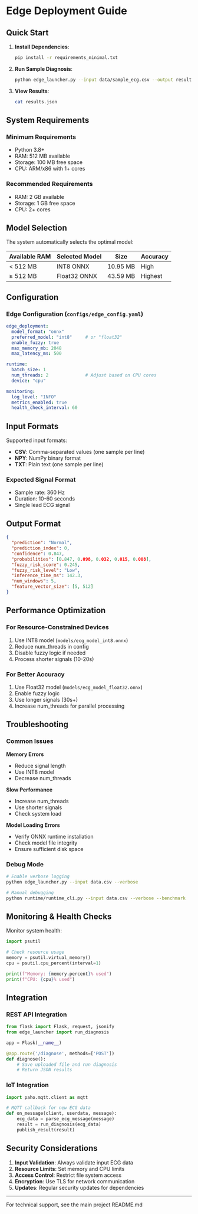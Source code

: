 # Edge Deployment Guide

## Quick Start

1. **Install Dependencies**:
   ```bash
   pip install -r requirements_minimal.txt
   ```

2. **Run Sample Diagnosis**:
   ```bash
   python edge_launcher.py --input data/sample_ecg.csv --output results.json
   ```

3. **View Results**:
   ```bash
   cat results.json
   ```

## System Requirements

### Minimum Requirements
- Python 3.8+
- RAM: 512 MB available
- Storage: 100 MB free space
- CPU: ARM/x86 with 1+ cores

### Recommended Requirements  
- RAM: 2 GB available
- Storage: 1 GB free space
- CPU: 2+ cores

## Model Selection

The system automatically selects the optimal model:

| Available RAM | Selected Model | Size | Accuracy |
|---------------|----------------|------|----------|
| < 512 MB | INT8 ONNX | 10.95 MB | High |
| ≥ 512 MB | Float32 ONNX | 43.59 MB | Highest |

## Configuration

### Edge Configuration (`configs/edge_config.yaml`)

```yaml
edge_deployment:
  model_format: "onnx"
  preferred_model: "int8"     # or "float32"
  enable_fuzzy: true
  max_memory_mb: 2048
  max_latency_ms: 500

runtime:
  batch_size: 1
  num_threads: 2              # Adjust based on CPU cores
  device: "cpu"

monitoring:
  log_level: "INFO"
  metrics_enabled: true
  health_check_interval: 60
```

## Input Formats

Supported input formats:
- **CSV**: Comma-separated values (one sample per line)
- **NPY**: NumPy binary format  
- **TXT**: Plain text (one sample per line)

### Expected Signal Format
- Sample rate: 360 Hz
- Duration: 10-60 seconds
- Single lead ECG signal

## Output Format

```json
{
  "prediction": "Normal",
  "prediction_index": 0,
  "confidence": 0.847,
  "probabilities": [0.847, 0.098, 0.032, 0.015, 0.008],
  "fuzzy_risk_score": 0.245,
  "fuzzy_risk_level": "Low",
  "inference_time_ms": 142.3,
  "num_windows": 5,
  "feature_vector_size": [5, 512]
}
```

## Performance Optimization

### For Resource-Constrained Devices
1. Use INT8 model (`models/ecg_model_int8.onnx`)
2. Reduce num_threads in config
3. Disable fuzzy logic if needed
4. Process shorter signals (10-20s)

### For Better Accuracy
1. Use Float32 model (`models/ecg_model_float32.onnx`) 
2. Enable fuzzy logic
3. Use longer signals (30s+)
4. Increase num_threads for parallel processing

## Troubleshooting

### Common Issues

**Memory Errors**
- Reduce signal length
- Use INT8 model
- Decrease num_threads

**Slow Performance**  
- Increase num_threads
- Use shorter signals
- Check system load

**Model Loading Errors**
- Verify ONNX runtime installation
- Check model file integrity
- Ensure sufficient disk space

### Debug Mode

```bash
# Enable verbose logging
python edge_launcher.py --input data.csv --verbose

# Manual debugging
python runtime/runtime_cli.py --input data.csv --verbose --benchmark
```

## Monitoring & Health Checks

Monitor system health:

```python
import psutil

# Check resource usage
memory = psutil.virtual_memory()
cpu = psutil.cpu_percent(interval=1)

print(f"Memory: {memory.percent}% used")
print(f"CPU: {cpu}% used")
```

## Integration

### REST API Integration
```python
from flask import Flask, request, jsonify
from edge_launcher import run_diagnosis

app = Flask(__name__)

@app.route('/diagnose', methods=['POST'])
def diagnose():
    # Save uploaded file and run diagnosis
    # Return JSON results
```

### IoT Integration
```python
import paho.mqtt.client as mqtt

# MQTT callback for new ECG data
def on_message(client, userdata, message):
    ecg_data = parse_ecg_message(message)
    result = run_diagnosis(ecg_data)
    publish_result(result)
```

## Security Considerations

1. **Input Validation**: Always validate input ECG data
2. **Resource Limits**: Set memory and CPU limits
3. **Access Control**: Restrict file system access  
4. **Encryption**: Use TLS for network communication
5. **Updates**: Regular security updates for dependencies

---

For technical support, see the main project README.md
